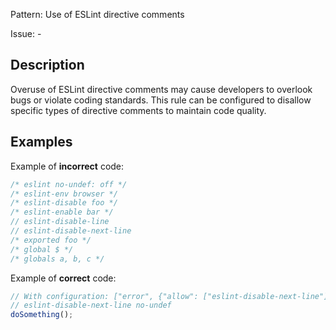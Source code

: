 Pattern: Use of ESLint directive comments

Issue: -

## Description

Overuse of ESLint directive comments may cause developers to overlook bugs or violate coding standards. This rule can be configured to disallow specific types of directive comments to maintain code quality.

## Examples

Example of **incorrect** code:
```javascript
/* eslint no-undef: off */
/* eslint-env browser */
/* eslint-disable foo */
/* eslint-enable bar */
// eslint-disable-line
// eslint-disable-next-line
/* exported foo */
/* global $ */
/* globals a, b, c */
```

Example of **correct** code:
```javascript
// With configuration: ["error", {"allow": ["eslint-disable-next-line"]}]
// eslint-disable-next-line no-undef
doSomething();
```